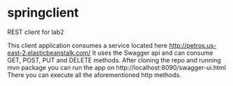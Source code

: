 # springclient
REST client for lab2

This client application consumes a service located here http://petros.us-east-2.elasticbeanstalk.com/
It uses the Swagger api and can consume GET, POST, PUT and DELETE methods.
After cloning the repo and running mvn package you can run the app on http://localhost:8090/swagger-ui.html
There you can execute all the aforementioned http methods.
